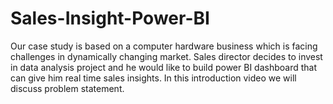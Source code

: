# Sales-Insight-Power-BI
Our case study is based on a computer hardware business which is facing challenges in dynamically changing market. Sales director decides to invest in data analysis project and he would like to build power BI dashboard that can give him real time sales insights.  In this introduction video we will discuss problem statement. 
